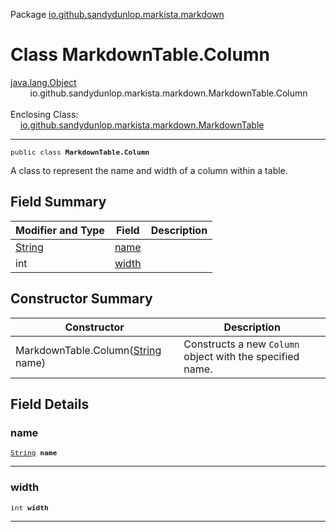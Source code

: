 Package [io.github.sandydunlop.markista.markdown](index.md)

# Class MarkdownTable.Column
[java.lang.Object](https://docs.oracle.com/en/java/javase/24/docs/api/java.base/java/lang/Object.html)<br/>
        io.github.sandydunlop.markista.markdown.MarkdownTable.Column<br/>
<br/>
Enclosing Class:<br/>
    [io.github.sandydunlop.markista.markdown.MarkdownTable](MarkdownTable.md)


----

<span style="font-family: monospace; font-size: 80%;">public class __MarkdownTable.Column__</span>

A class to represent the name and width of a column within a table.


## Field Summary

| Modifier and Type                                                                            | Field           | Description |
|----------------------------------------------------------------------------------------------|-----------------|-------------|
| [String](https://docs.oracle.com/en/java/javase/24/docs/api/java.base/java/lang/String.html) | [name](#name)   |             |
| int                                                                                          | [width](#width) |             |



## Constructor Summary

| Constructor                                                                                                             | Description                                               |
|-------------------------------------------------------------------------------------------------------------------------|-----------------------------------------------------------|
| MarkdownTable.Column([String](https://docs.oracle.com/en/java/javase/24/docs/api/java.base/java/lang/String.html) name) | Constructs a new `Column` object with the specified name. |



## Field Details

### name

<span style="font-family: monospace; font-size: 80%;">[String](https://docs.oracle.com/en/java/javase/24/docs/api/java.base/java/lang/String.html) __name__</span>




---

### width

<span style="font-family: monospace; font-size: 80%;">int __width__</span>




---

